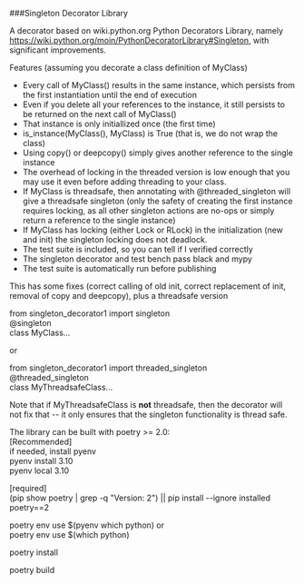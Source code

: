 ###Singleton Decorator Library

A decorator based on wiki.python.org Python Decorators Library, namely
https://wiki.python.org/moin/PythonDecoratorLibrary#Singleton, with significant
improvements.

Features (assuming you decorate a class definition of MyClass)  
* Every call of MyClass() results in the same instance, which persists from the first instantiation until the end of execution  
* Even if you delete all your references to the instance, it still persists to be returned on the next call of MyClass()  
* That instance is only initiallized once (the first time)  
* is_instance(MyClass(), MyClass) is True (that is, we do not wrap the class)  
* Using copy() or deepcopy() simply gives another reference to the single instance  
* The overhead of locking in the threaded version is low enough that you may use it even before adding threading to your class.  
* If MyClass is threadsafe, then annotating with @threaded_singleton will give a threadsafe singleton (only the safety of creating the first instance requires locking, as all other singleton actions are no-ops or simply return a reference to the single instance)  
* If MyClass has locking (either Lock or RLock) in the initialization (new and init) the singleton locking does not deadlock.  
* The test suite is included, so you can tell if I verified correctly  
* The singleton decorator and test bench pass black and mypy  
* The test suite is automatically run before publishing  

This has some fixes (correct calling of old init, correct replacement of init, removal of copy and deepcopy), plus a threadsafe version

from singleton_decorator1 import singleton  
@singleton  
class MyClass...  

or

from singleton_decorator1 import threaded_singleton  
@threaded_singleton  
class MyThreadsafeClass...  

Note that if MyThreadsafeClass is __not__ threadsafe, then the decorator
will not fix that -- it only ensures that the singleton functionality is
thread safe.


The library can be built with poetry >= 2.0:  
[Recommended]  
if needed, install pyenv  
pyenv install 3.10  
pyenv local 3.10

[required]  
(pip show poetry | grep -q "Version: 2") || pip install --ignore installed poetry==2

poetry env use $(pyenv which python) or  
poetry env use $(which python)

poetry install

poetry build


